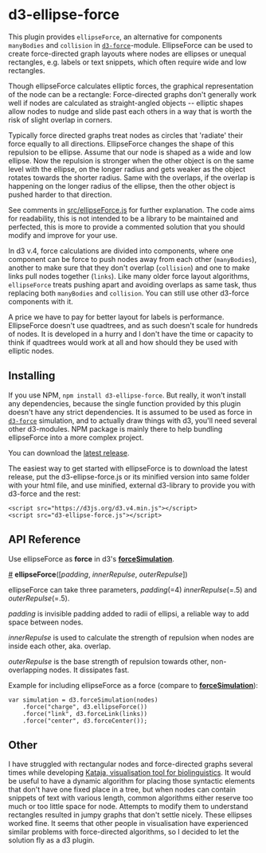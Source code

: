 # d3-ellipse-force

This plugin provides `ellipseForce`, an alternative for components `manyBodies` and `collision`  in [`d3-force`](https://github.com/d3/d3-force)-module. EllipseForce can be used to create force-directed graph layouts where nodes are ellipses or unequal rectangles, e.g. labels or text snippets, which often require wide and low rectangles. 

Though ellipseForce calculates elliptic forces, the graphical representation of the node can be a rectangle: Force-directed graphs don't generally work well if nodes are calculated as straight-angled objects -- elliptic shapes allow nodes to nudge and slide past each others in a way that is worth the risk of slight overlap in corners.     

Typically force directed graphs treat nodes as circles that 'radiate' their force equally to all directions. EllipseForce changes the shape of this repulsion to be ellipse. Assume that our node is shaped as a wide and low ellipse. Now the repulsion is stronger when the other object is on the same level with the ellipse, on the longer radius and gets weaker as the object rotates towards the shorter radius. Same with the overlaps, if the overlap is happening on the longer radius of the ellipse, then the other object is pushed harder to that direction. 

See comments in [src/ellipseForce.js](src/ellipseForce.js) for further explanation. The code aims for readability, this is not intended to be a library to be maintained and perfected, this is more to provide a commented solution that you should modify and improve for your use.  

In d3 v.4, force calculations are divided into components, where one component can be force to push nodes away from each other (`manyBodies`), another to make sure that they don't overlap (`collision`) and one to make links pull nodes together (`links`). Like many older force layout algorithms, `ellipseForce` treats pushing apart and avoiding overlaps as same task, thus replacing both `manyBodies` and `collision`. You can still use other d3-force components with it. 

A price we have to pay for better layout for labels is performance. EllipseForce doesn't use quadtrees, and as such doesn't scale for hundreds of nodes. It is developed in a hurry and I don't have the time or capacity to think if quadtrees would work at all and how should they be used with elliptic nodes.   

## Installing

If you use NPM, `npm install d3-ellipse-force`. But really, it won't install any dependencies, because the single function provided by this plugin doesn't have any strict dependencies. It is assumed to be used as force in [`d3-force`](https://github.com/d3/d3-force) simulation, and to actually draw things with d3, you'll need several other d3-modules. NPM package is mainly there to help bundling ellipseForce into a more complex project.  

You can download the [latest release](https://github.com/d3/d3-ellipse-force/releases/latest).

The easiest way to get started with ellipseForce is to download the latest release, put the d3-ellipse-force.js or its minified version into same folder with your html file, and use minified, external d3-library to provide you with d3-force and the rest:

    <script src="https://d3js.org/d3.v4.min.js"></script>
    <script src="d3-ellipse-force.js"></script>



## API Reference

Use ellipseForce as **force** in d3's [**forceSimulation**](https://github.com/d3/d3-force#simulation_force).  

<a href="#ellipseForce" name="ellipseForce">#</a> <b>ellipseForce</b>([*padding*, *innerRepulse*, *outerRepulse*])

ellipseForce can take three parameters, *padding*(=4) *innerRepulse*(=.5) and *outerRepulse*(=.5). 

*padding* is invisible padding added to radii of ellipsi, a reliable way to add space between nodes.  

*innerRepulse* is used to calculate the strength of repulsion when nodes are inside each other, aka. overlap. 

*outerRepulse* is the base strength of repulsion towards other, non-overlapping nodes. It dissipates fast.  

Example for including ellipseForce as a force (compare to [**forceSimulation**](https://github.com/d3/d3-force#simulation_force)):

    var simulation = d3.forceSimulation(nodes)
        .force("charge", d3.ellipseForce())
        .force("link", d3.forceLink(links))
        .force("center", d3.forceCenter());

## Other

I have struggled with rectangular nodes and force-directed graphs several times while developing [Kataja, visualisation tool for biolinguistics](https://github.com/jpurma/Kataja). It would be useful to have a dynamic algorithm for placing those syntactic elements that don't have one fixed place in a tree, but when nodes can contain snippets of text with various length, common algorithms either reserve too much or too little space for node. Attempts to modify them to understand rectangles resulted in jumpy graphs that don't settle nicely. These ellipses worked fine. It seems that other people in visualisation have experienced similar problems with force-directed algorithms, so I decided to let the solution fly as a d3 plugin.

